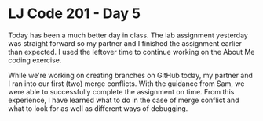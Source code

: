 <h1>LJ Code 201 - Day 5</h1>

<p> Today has been a much better day in class. The lab assignment yesterday was straight forward so
my partner and I finished the assignment earlier than expected. I used the leftover time to continue
working on the About Me coding exercise. </p>

<p>While we're working on creating branches on GitHub today, my partner and I ran into our first
(two) merge conflicts.  With the guidance from Sam, we were able to successfully complete the
assignment on time. From this experience, I have learned what to do in the case of merge conflict
and what to look for as well as different ways of debugging. </p>

